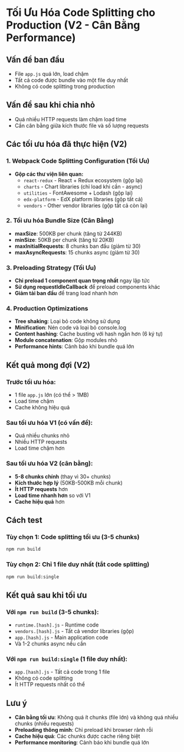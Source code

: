 # Tối Ưu Hóa Code Splitting cho Production (V2 - Cân Bằng Performance)

## Vấn đề ban đầu
- File `app.js` quá lớn, load chậm
- Tất cả code được bundle vào một file duy nhất
- Không có code splitting trong production

## Vấn đề sau khi chia nhỏ
- Quá nhiều HTTP requests làm chậm load time
- Cần cân bằng giữa kích thước file và số lượng requests

## Các tối ưu hóa đã thực hiện (V2)

### 1. Webpack Code Splitting Configuration (Tối Ưu)
- **Gộp các thư viện liên quan:**
  - `react-redux` - React + Redux ecosystem (gộp lại)
  - `charts` - Chart libraries (chỉ load khi cần - async)
  - `utilities` - FontAwesome + Lodash (gộp lại)
  - `edx-platform` - EdX platform libraries (gộp tất cả)
  - `vendors` - Other vendor libraries (gộp tất cả còn lại)

### 2. Tối ưu hóa Bundle Size (Cân Bằng)
- **maxSize**: 500KB per chunk (tăng từ 244KB)
- **minSize**: 50KB per chunk (tăng từ 20KB)
- **maxInitialRequests**: 8 chunks ban đầu (giảm từ 30)
- **maxAsyncRequests**: 15 chunks async (giảm từ 30)

### 3. Preloading Strategy (Tối Ưu)
- **Chỉ preload 1 component quan trọng nhất** ngay lập tức
- **Sử dụng requestIdleCallback** để preload components khác
- **Giảm tải ban đầu** để trang load nhanh hơn

### 4. Production Optimizations
- **Tree shaking**: Loại bỏ code không sử dụng
- **Minification**: Nén code và loại bỏ console.log
- **Content hashing**: Cache busting với hash ngắn hơn (6 ký tự)
- **Module concatenation**: Gộp modules nhỏ
- **Performance hints**: Cảnh báo khi bundle quá lớn

## Kết quả mong đợi (V2)

### Trước tối ưu hóa:
- 1 file `app.js` lớn (có thể > 1MB)
- Load time chậm
- Cache không hiệu quả

### Sau tối ưu hóa V1 (có vấn đề):
- Quá nhiều chunks nhỏ
- Nhiều HTTP requests
- Load time chậm hơn

### Sau tối ưu hóa V2 (cân bằng):
- **5-8 chunks chính** (thay vì 30+ chunks)
- **Kích thước hợp lý** (50KB-500KB mỗi chunk)
- **Ít HTTP requests** hơn
- **Load time nhanh hơn** so với V1
- **Cache hiệu quả** hơn

## Cách test

### Tùy chọn 1: Code splitting tối ưu (3-5 chunks)
```bash
npm run build
```

### Tùy chọn 2: Chỉ 1 file duy nhất (tắt code splitting)
```bash
npm run build:single
```

## Kết quả sau khi tối ưu

### Với `npm run build` (3-5 chunks):
- `runtime.[hash].js` - Runtime code
- `vendors.[hash].js` - Tất cả vendor libraries (gộp)
- `app.[hash].js` - Main application code
- Và 1-2 chunks async nếu cần

### Với `npm run build:single` (1 file duy nhất):
- `app.[hash].js` - Tất cả code trong 1 file
- Không có code splitting
- Ít HTTP requests nhất có thể

## Lưu ý
- **Cân bằng tối ưu**: Không quá ít chunks (file lớn) và không quá nhiều chunks (nhiều requests)
- **Preloading thông minh**: Chỉ preload khi browser rảnh rỗi
- **Cache hiệu quả**: Các chunks được cache riêng biệt
- **Performance monitoring**: Cảnh báo khi bundle quá lớn

